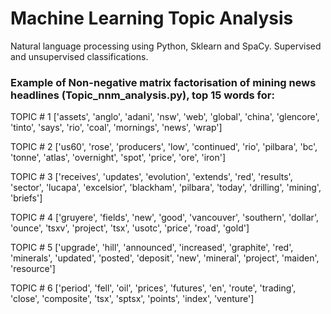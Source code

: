 # Machine Learning Topic Analysis

Natural language processing using Python, Sklearn and SpaCy. Supervised and unsupervised classifications.


### Example of Non-negative matrix factorisation of mining news headlines (Topic_nnm_analysis.py), top 15 words for:

TOPIC # 1
['assets', 'anglo', 'adani', 'nsw', 'web', 'global', 'china', 'glencore', 'tinto', 'says', 'rio', 'coal', 'mornings', 'news', 'wrap']

TOPIC # 2
['us60', 'rose', 'producers', 'low', 'continued', 'rio', 'pilbara', 'bc', 'tonne', 'atlas', 'overnight', 'spot', 'price', 'ore', 'iron']


TOPIC # 3
['receives', 'updates', 'evolution', 'extends', 'red', 'results', 'sector', 'lucapa', 'excelsior', 'blackham', 'pilbara', 'today', 'drilling', 'mining', 'briefs']


TOPIC # 4
['gruyere', 'fields', 'new', 'good', 'vancouver', 'southern', 'dollar', 'ounce', 'tsxv', 'project', 'tsx', 'usotc', 'price', 'road', 'gold']


TOPIC # 5
['upgrade', 'hill', 'announced', 'increased', 'graphite', 'red', 'minerals', 'updated', 'posted', 'deposit', 'new', 'mineral', 'project', 'maiden', 'resource']


TOPIC # 6
['period', 'fell', 'oil', 'prices', 'futures', 'en', 'route', 'trading', 'close', 'composite', 'tsx', 'sptsx', 'points', 'index', 'venture']
